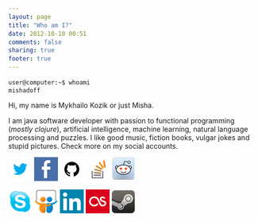 ```yaml
---
layout: page
title: "Who am I?"
date: 2012-10-10 00:51
comments: false
sharing: true
footer: true
---
```


```
user@computer:~$ whoami
mishadoff
```

Hi, my name is Mykhailo Kozik or just Misha.

I am java software developer with passion to functional programming (*mostly clojure*), artificial intelligence, machine learning, natural language processing and puzzles.
I like good music, fiction books, vulgar jokes and stupid pictures. Check more on my social accounts.

[![](/images/social/twitter.png "Twitter")](https://twitter.com/mishadoff) 
[![](/images/social/facebook.png "Facebook")](https://www.facebook.com/mishadoff)
[![](/images/social/github.png "GitHub")](https://github.com/mishadoff)
[![](/images/social/stackoverflow.png "StackOverflow")](http://stackoverflow.com/users/555553/mishadoff)
[![](/images/social/reddit.png "reddit")](http://www.reddit.com/user/mishadoff)

[![](/images/social/skype.png "Skype")](skype:mishadoff)
[![](/images/social/slideshare.png "SlideShare")](http://www.slideshare.net/mishadoff)
[![](/images/social/linkedin.png "LinkedIn")](http://www.linkedin.com/pub/mykhailo-kozik/19/6b6/b25)
[![](/images/social/last_fm.png "last.fm")](http://last.fm/user/mishadoff)
[![](/images/social/steam.jpg "Steam")](http://steamcommunity.com/id/mishadoff)
